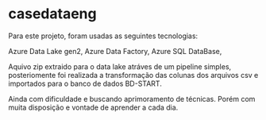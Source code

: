 # casedataeng

Para este projeto, foram usadas as seguintes tecnologias:

Azure Data Lake gen2,
Azure Data Factory,
Azure SQL DataBase,

Aquivo zip extraido para o data lake atráves de um pipeline simples, posteriomente foi realizada a transformação das colunas dos arquivos csv e importados para o banco de dados BD-START.

Ainda com dificuldade e buscando aprimoramento de técnicas. Porém com muita disposição e vontade de aprender a cada dia.
